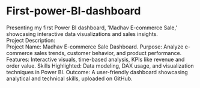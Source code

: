 # First-power-BI-dashboard
Presenting my first Power BI dashboard, 'Madhav E-commerce Sale,' showcasing interactive data visualizations and sales insights.
<br>
Project Description:
<br>
Project Name: Madhav E-commerce Sale Dashboard.
Purpose: Analyze e-commerce sales trends, customer behavior, and product performance.
Features: Interactive visuals, time-based analysis, KPIs like revenue and order value.
Skills Highlighted: Data modeling, DAX usage, and visualization techniques in Power BI.
Outcome: A user-friendly dashboard showcasing analytical and technical skills, uploaded on GitHub.
